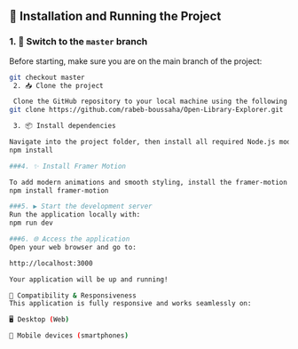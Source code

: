 ## 🚀 Installation and Running the Project

### 1. 🔄 Switch to the `master` branch

Before starting, make sure you are on the main branch of the project:

```bash
git checkout master
 2. 📥 Clone the project

 Clone the GitHub repository to your local machine using the following command:
git clone https://github.com/rabeb-boussaha/Open-Library-Explorer.git

 3. 📦 Install dependencies

Navigate into the project folder, then install all required Node.js modules by running:
npm install

###4. ✨ Install Framer Motion

To add modern animations and smooth styling, install the framer-motion library:
npm install framer-motion

###5. ▶️ Start the development server
Run the application locally with:
npm run dev

###6. 🌐 Access the application
Open your web browser and go to:

http://localhost:3000

Your application will be up and running!

📱 Compatibility & Responsiveness
This application is fully responsive and works seamlessly on:

🖥️ Desktop (Web)

📱 Mobile devices (smartphones)


